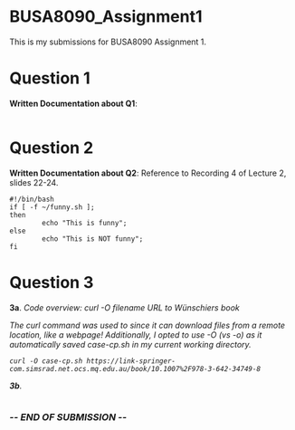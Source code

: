 # BUSA8090_Assignment1
This is my submissions for BUSA8090 Assignment 1.
# Question 1
**Written Documentation about Q1**:
```

```

# Question 2
**Written Documentation about Q2**: Reference to Recording 4 of Lecture 2, slides 22-24. 
```
#!/bin/bash
if [ -f ~/funny.sh ];
then
        echo "This is funny";
else
        echo "This is NOT funny";
fi
```

# Question 3
**3a**. <i> Code overview: curl -O filename URL to Wünschiers book <i>

The curl command was used to since it can download files from a remote location, like a webpage!
Additionally, I opted to use -O (vs -o) as it automatically saved case-cp.sh in my current working directory.
```
curl -O case-cp.sh https://link-springer-com.simsrad.net.ocs.mq.edu.au/book/10.1007%2F978-3-642-34749-8

```

**3b**. 
```

```
### -- END OF SUBMISSION --
